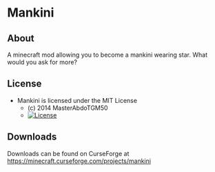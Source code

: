 # Mankini #

## About ##
A minecraft mod allowing you to become a mankini wearing star. What would you ask for more?

## License ##
* Mankini is licensed under the MIT License
  - (c) 2014 MasterAbdoTGM50
  - [![License](https://img.shields.io/badge/License-MIT-red.svg?style=flat)](http://opensource.org/licenses/MIT)

## Downloads ##
Downloads can be found on CurseForge at https://minecraft.curseforge.com/projects/mankini
